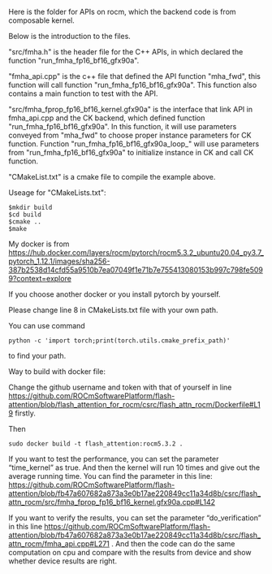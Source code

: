 Here is the folder for APIs on rocm, which the backend code is from composable kernel.

Below is the introduction to the files.

"src/fmha.h" is the header file for the C++ APIs, in which declared the  function "run_fmha_fp16_bf16_gfx90a".

"fmha_api.cpp" is the c++ file that defined the API function "mha_fwd", this function will call function "run_fmha_fp16_bf16_gfx90a". This function also contains a main function to test with the API.

"src/fmha_fprop_fp16_bf16_kernel.gfx90a" is the interface that link API in fmha_api.cpp and the CK backend, which defined function "run_fmha_fp16_bf16_gfx90a". In this function, it will use parameters conveyed from "mha_fwd" to choose proper instance parameters for CK function. Function "run_fmha_fp16_bf16_gfx90a_loop_" will use parameters from "run_fmha_fp16_bf16_gfx90a" to initialize instance in CK and call CK function. 

"CMakeList.txt" is a cmake file to compile the example above.

Useage for "CMakeLists.txt": 
```
$mkdir build
$cd build
$cmake ..
$make
```

My docker is from https://hub.docker.com/layers/rocm/pytorch/rocm5.3.2_ubuntu20.04_py3.7_pytorch_1.12.1/images/sha256-387b2538d14cfd55a9510b7ea07049f1e71b7e755413080153b997c798fe5099?context=explore

If you choose another docker or you install pytorch by yourself.

Please change line 8 in CMakeLists.txt file with your own path.

You can use command
``` 
python -c 'import torch;print(torch.utils.cmake_prefix_path)'
```
to find your path.

Way to build with docker file:

Change the github username and token with that of yourself in line https://github.com/ROCmSoftwarePlatform/flash-attention/blob/flash_attention_for_rocm/csrc/flash_attn_rocm/Dockerfile#L19 firstly.

Then
```
sudo docker build -t flash_attention:rocm5.3.2 .
```

If you want to test the performance, you can set the parameter “time_kernel” as true. And then the kernel will run 10 times and give out the average running time. You can find the parameter in this line: https://github.com/ROCmSoftwarePlatform/flash-attention/blob/fb47a607682a873a3e0b17ae220849cc11a34d8b/csrc/flash_attn_rocm/src/fmha_fprop_fp16_bf16_kernel.gfx90a.cpp#L142

If you want to verify the results, you can set the parameter “do_verification” in this line https://github.com/ROCmSoftwarePlatform/flash-attention/blob/fb47a607682a873a3e0b17ae220849cc11a34d8b/csrc/flash_attn_rocm/fmha_api.cpp#L271 . And then the code can do the same computation on cpu and compare with the results from device and show whether device results are right.





